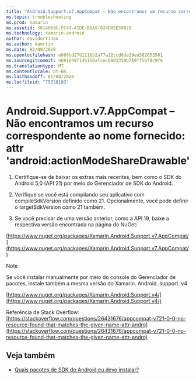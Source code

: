 ```yaml
---
title: "Android.Support.v7.AppCompat – Não encontramos um recurso correspondente ao nome fornecido: attr 'android:actionModeShareDrawable'"
ms.topic: troubleshooting
ms.prod: xamarin
ms.assetid: 5814069C-FC43-41DE-B5A5-024D05E59929
ms.technology: xamarin-android
author: davidortinau
ms.author: daortin
ms.date: 03/09/2018
ms.openlocfilehash: e688bd27d1116b2a77a12ccd6da29ea582053581
ms.sourcegitcommit: 4691b48f14b166afcec69d1350b769ff5bf8c9f6
ms.translationtype: MT
ms.contentlocale: pt-BR
ms.lasthandoff: 01/08/2020
ms.locfileid: "75728103"
---
```

# <a name="androidsupportv7appcompat---no-resource-found-that-matches-the-given-name-attr-androidactionmodesharedrawable"></a>Android.Support.v7.AppCompat – Não encontramos um recurso correspondente ao nome fornecido: attr 'android:actionModeShareDrawable'

1. Certifique-se de baixar os extras mais recentes, bem como o SDK do Android 5,0 (API 21) por meio do Gerenciador de SDK do Android.

2. Verifique se você está compilando seu aplicativo com compileSdkVersion definido como 21. Opcionalmente, você pode definir o targetSdkVersion como 21 também.

3. Se você precisar de uma versão anterior, como a API 19, baixe a respectiva versão encontrada na página do NuGet:

[https://www.nuget.org/packages/Xamarin.Android.Support.v7.AppCompat/](https://www.nuget.org/packages/Xamarin.Android.Support.v7.AppCompat/)

> [!NOTE]
> Se você instalar manualmente por meio do console do Gerenciador de pacotes, instale também a mesma versão do Xamarin. Android. support. v4

[https://www.nuget.org/packages/Xamarin.Android.Support.v4/](https://www.nuget.org/packages/Xamarin.Android.Support.v4/)

Referência de Stack Overflow: [https://stackoverflow.com/questions/26431676/appcompat-v721-0-0-no-resource-found-that-matches-the-given-name-attr-andro](https://stackoverflow.com/questions/26431676/appcompat-v721-0-0-no-resource-found-that-matches-the-given-name-attr-andro)

## <a name="see-also"></a>Veja também

- [Quais pacotes de SDK do Android eu devo instalar?](~/android/troubleshooting/questions/install-android-sdk-packages.md)
